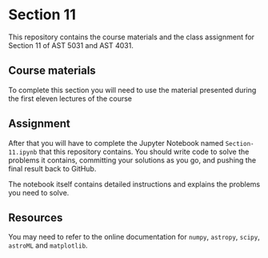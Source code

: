 # Section 11
This repository contains the course materials and the class assignment for Section 11 of AST 5031 and AST 4031.

## Course materials
To complete this section you will need to use the material presented during the first eleven lectures of the course

## Assignment
After that you will have to complete the Jupyter Notebook named `Section-11.ipynb` that this repository contains. You should write code to solve the problems it contains, committing your solutions as you go, and pushing the final result back to GitHub.

The notebook itself contains detailed instructions and explains the problems you need to solve.

## Resources 
You may need to refer to the online documentation for `numpy`, `astropy`, `scipy`, `astroML` and `matplotlib`.
